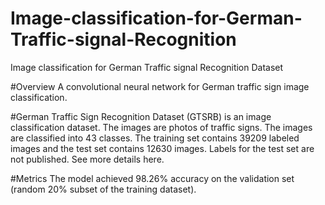 # Image-classification-for-German-Traffic-signal-Recognition
Image classification for German Traffic signal Recognition Dataset

#Overview
A convolutional neural network for German traffic sign image classification.

#German Traffic Sign Recognition Dataset (GTSRB) is an image classification dataset.
The images are photos of traffic signs. The images are classified into 43 classes. The training set contains 39209 labeled images and the test set contains 12630 images. Labels for the test set are not published.
See more details here.


#Metrics
The model achieved 98.26% accuracy on the validation set (random 20% subset of the training dataset).
